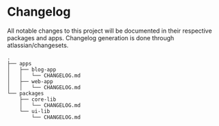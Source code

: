 # Changelog

All notable changes to this project will be documented 
in their respective packages and apps. Changelog generation is
done through atlassian/changesets.

```
.
├── apps
│   ├── blog-app        
│   │   └── CHANGELOG.md
│   ├── web-app  
│   │   └── CHANGELOG.md
└── packages
    ├── core-lib
    │   └── CHANGELOG.md
    └── ui-lib                   
        └── CHANGELOG.md
```

